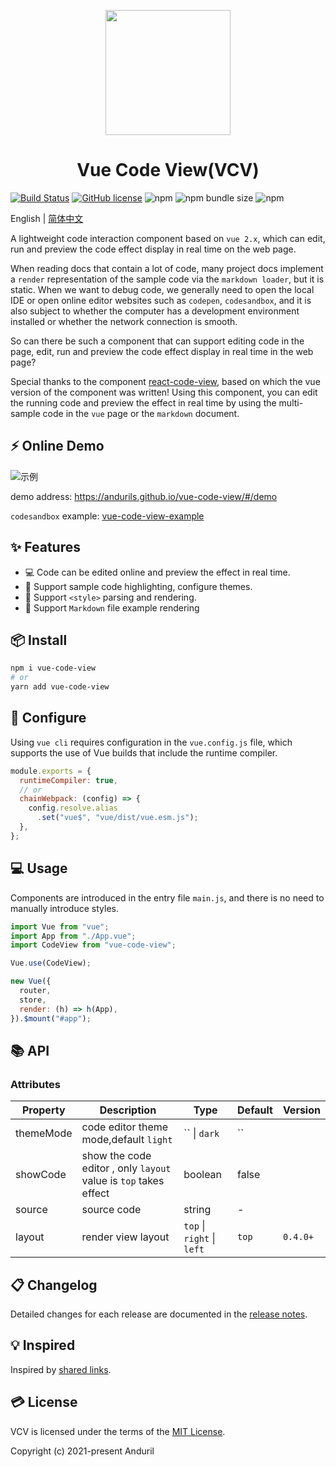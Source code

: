 <p align="center">
  <a href="https://andurils.github.io/vue-code-view/">
    <img width="200" src="https://p3-juejin.byteimg.com/tos-cn-i-k3u1fbpfcp/adee625fddf74e8db0225890aee88059~tplv-k3u1fbpfcp-watermark.image">
  </a>
</p>

<h1 align="center">Vue Code View(VCV)</h1>

[![Build Status](https://app.travis-ci.com/andurils/vue-code-view.svg?branch=dev)](https://app.travis-ci.com/andurils/vue-code-view)
[![GitHub license](https://img.shields.io/github/license/andurils/vue-code-view)](https://github.com/andurils/vue-code-view/blob/main/LICENSE)
![npm](https://img.shields.io/npm/v/vue-code-view)
![npm bundle size](https://img.shields.io/bundlephobia/min/vue-code-view)
![npm](https://img.shields.io/npm/dt/vue-code-view?label=npm%20downloads)

English | [简体中文](./README.zh-CN.md)

A lightweight code interaction component based on `vue 2.x`, which can edit, run and preview the code effect display in real time on the web page.

When reading docs that contain a lot of code, many project docs implement a `render` representation of the sample code via the `markdown loader`, but it is static. When we want to debug code, we generally need to open the local IDE or open online editor websites such as `codepen`, `codesandbox`, and it is also subject to whether the computer has a development environment installed or whether the network connection is smooth.

So can there be such a component that can support editing code in the page, edit, run and preview the code effect display in real time in the web page?

Special thanks to the component [react-code-view](https://github.com/simonguo/react-code-view), based on which the vue version of the component was written! Using this component, you can edit the running code and preview the effect in real time by using the multi-sample code in the `vue` page or the `markdown` document.

## ⚡ Online Demo

![示例][preview-ol-v03]  

demo address: <https://andurils.github.io/vue-code-view/#/demo>

`codesandbox` example: [vue-code-view-example](https://codesandbox.io/s/vue-code-view-example-forked-nivmw?fontsize=14&hidenavigation=1&theme=dark)

## ✨ Features

- 💻 Code can be edited online and preview the effect in real time.
- 🎨 Support sample code highlighting, configure themes.
- 🌈 Support `<style>` parsing and rendering.
- 📑 Support `Markdown` file example rendering

## 📦 Install

```bash
npm i vue-code-view
# or
yarn add vue-code-view
```

## 🔨 Configure

Using `vue cli` requires configuration in the `vue.config.js` file, which supports the use of Vue builds that include the runtime compiler.

```javascript
module.exports = {
  runtimeCompiler: true,
  // or
  chainWebpack: (config) => { 
    config.resolve.alias
      .set("vue$", "vue/dist/vue.esm.js");
  },
}; 
```

## 💻 Usage

Components are introduced in the entry file `main.js`, and there is no need to manually introduce styles.

```javascript
import Vue from "vue";
import App from "./App.vue";
import CodeView from "vue-code-view";

Vue.use(CodeView);

new Vue({
  router,
  store,
  render: (h) => h(App),
}).$mount("#app");
```

## 📚 API

### Attributes

| Property | Description  | Type | Default | Version |
| --- | ----- | ---- | ----- | ---- |
| themeMode   | code editor theme mode,default `light`  | `` \| `dark` | `` |      |
| showCode      | show the code editor ,  only  `layout` value is `top` takes effect          | boolean           | false  |      |
| source        | source code               | string            | -      |      |
| layout        | render view layout             |  `top` \| `right`  \| `left`  | `top` | `0.4.0+` |

<!-- ### Events -->

## 📋 Changelog

Detailed changes for each release are documented in the [release notes](./CHANGELOG.zh-CN.md).

## 💡 Inspired

Inspired by [shared links](./INSPIRED.zh-CN.md).

## 💳 License

VCV is licensed under the terms of the [MIT License](./LICENSE).

Copyright (c) 2021-present Anduril

[preview-ol]: https://p9-juejin.byteimg.com/tos-cn-i-k3u1fbpfcp/912bf867ef4c44d3a716e4bf723573ac~tplv-k3u1fbpfcp-watermark.image?
[preview-ol-v01]:https://p3-juejin.byteimg.com/tos-cn-i-k3u1fbpfcp/e056aef106b04752bde86e5bc48434c9~tplv-k3u1fbpfcp-watermark.image?
[preview-ol-v02]:https://p1-juejin.byteimg.com/tos-cn-i-k3u1fbpfcp/4550d42d98084cf99fe333fadb3f5983~tplv-k3u1fbpfcp-watermark.image?
[preview-ol-v03]:https://p3-juejin.byteimg.com/tos-cn-i-k3u1fbpfcp/987ab9814e314f92a244fdf6510e6224~tplv-k3u1fbpfcp-watermark.image?
